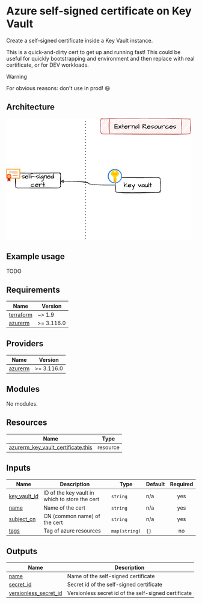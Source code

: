 # Azure self-signed certificate on Key Vault

Create a self-signed certificate inside a Key Vault instance.

This is a quick-and-dirty cert to get up and running fast!  This could
be useful for quickly bootstrapping and environment and then replace
with real certificate, or for DEV workloads.

> [!WARNING]
> For obvious reasons: don't use in prod! :smiley:

## Architecture

![architecture](./docs/module-arch.drawio.png)

## Example usage

TODO

<!-- markdownlint-disable -->
<!-- BEGIN_TF_DOCS -->
## Requirements

| Name | Version |
|------|---------|
| <a name="requirement_terraform"></a> [terraform](#requirement\_terraform) | ~> 1.9 |
| <a name="requirement_azurerm"></a> [azurerm](#requirement\_azurerm) | >= 3.116.0 |

## Providers

| Name | Version |
|------|---------|
| <a name="provider_azurerm"></a> [azurerm](#provider\_azurerm) | >= 3.116.0 |

## Modules

No modules.

## Resources

| Name | Type |
|------|------|
| [azurerm_key_vault_certificate.this](https://registry.terraform.io/providers/hashicorp/azurerm/latest/docs/resources/key_vault_certificate) | resource |

## Inputs

| Name | Description | Type | Default | Required |
|------|-------------|------|---------|:--------:|
| <a name="input_key_vault_id"></a> [key\_vault\_id](#input\_key\_vault\_id) | ID of the key vault in which to store the cert | `string` | n/a | yes |
| <a name="input_name"></a> [name](#input\_name) | Name of the cert | `string` | n/a | yes |
| <a name="input_subject_cn"></a> [subject\_cn](#input\_subject\_cn) | CN (common name) of the cert | `string` | n/a | yes |
| <a name="input_tags"></a> [tags](#input\_tags) | Tag of azure resources | `map(string)` | `{}` | no |

## Outputs

| Name | Description |
|------|-------------|
| <a name="output_name"></a> [name](#output\_name) | Name of the self-signed certificate |
| <a name="output_secret_id"></a> [secret\_id](#output\_secret\_id) | Secret id of the self-signed certificate |
| <a name="output_versionless_secret_id"></a> [versionless\_secret\_id](#output\_versionless\_secret\_id) | Versionless secret id of the self-signed certificate |
<!-- END_TF_DOCS -->

